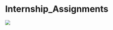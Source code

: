 # Internship_Assignments
<a href="https://codeclimate.com/github/akanshak984/Internship_Assignments/maintainability"><img src="https://api.codeclimate.com/v1/badges/186b75d613c2b05ad523/maintainability" /></a>
